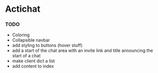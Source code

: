 # Actichat

### TODO ###
- Coloring
- Collapsible navbar
- add styling to buttons (hover stuff)
- add a start of the chat area with an invite link and title announcing the start of a chat
- make client dict a list
- add content to index